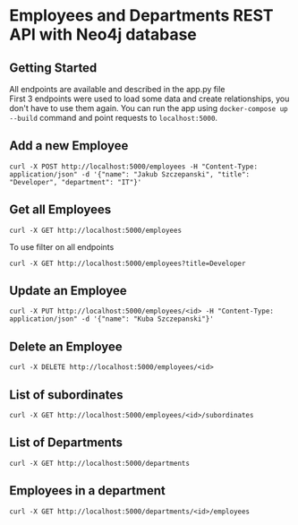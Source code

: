 # Employees and Departments REST API with Neo4j database

## Getting Started

All endpoints are available and described in the app.py file  
First 3 endpoints were used to load some data and create relationships, you don't have to use them again.
You can run the app using `docker-compose up --build` command and point requests to `localhost:5000`.

## Add a new Employee

    curl -X POST http://localhost:5000/employees -H "Content-Type: application/json" -d '{"name": "Jakub Szczepanski", "title": "Developer", "department": "IT"}'

## Get all Employees

    curl -X GET http://localhost:5000/employees

To use filter on all endpoints 

    curl -X GET http://localhost:5000/employees?title=Developer

## Update an Employee

    curl -X PUT http://localhost:5000/employees/<id> -H "Content-Type: application/json" -d '{"name": "Kuba Szczepanski"}'

## Delete an Employee

    curl -X DELETE http://localhost:5000/employees/<id>

## List of subordinates

    curl -X GET http://localhost:5000/employees/<id>/subordinates

## List of Departments

    curl -X GET http://localhost:5000/departments

## Employees in a department 

    curl -X GET http://localhost:5000/departments/<id>/employees